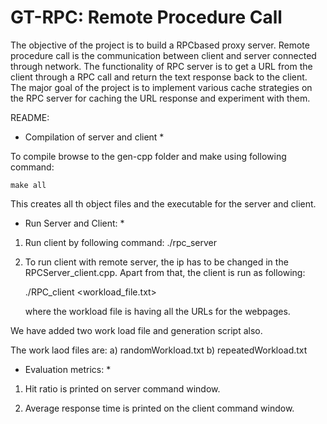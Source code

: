 # GT-RPC: Remote Procedure Call #

The objective of the project is to build a RPC­based proxy server. Remote procedure call is the communication between client and server connected through network. The functionality of RPC server is to get a URL from the client through a RPC call and return the text response back to the client. The major goal of the project is to implement various cache strategies on the RPC server for caching the URL response and experiment with them. 


README:

* Compilation of server and client *


To compile browse to the gen-cpp folder and make using following command:

	make all

This creates all th object files and the executable for the server and client.


* Run Server and Client: *


1. Run client by following command:
	./rpc_server

2. To run client with remote server, the ip has to be changed in the RPCServer_client.cpp. Apart from that, the client is run as following:

	./RPC_client <workload_file.txt>

	where the workload file is having all the URLs for the webpages.


We have added two work load file and generation script also.

The work laod files are:
	a) randomWorkload.txt
	b) repeatedWorkload.txt


* Evaluation metrics: *

1. Hit ratio is printed on server command window.

2. Average response time is printed on the client command window. 
